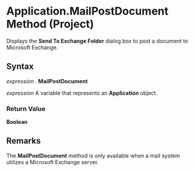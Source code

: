 
# Application.MailPostDocument Method (Project)

Displays the  **Send To Exchange Folder** dialog box to post a document to Microsoft Exchange.


## Syntax

 _expression_ . **MailPostDocument**

 _expression_ A variable that represents an **Application** object.


### Return Value

 **Boolean**


## Remarks

The  **MailPostDocument** method is only available when a mail system utilizes a Microsoft Exchange server.

